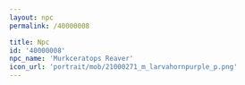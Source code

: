 ```yaml
---
layout: npc
permalink: /40000008

title: Npc
id: '40000008'
npc_name: 'Murkceratops Reaver'
icon_url: 'portrait/mob/21000271_m_larvahornpurple_p.png'
---
```

